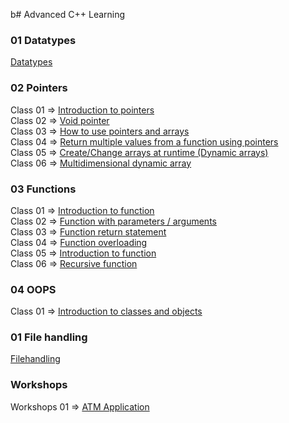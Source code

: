 b# Advanced C++ Learning

### 01 Datatypes

[Datatypes](/datatype.cpp)</br>

### 02 Pointers

Class 01 => [Introduction to pointers](/pointers/class_01.cpp)</br>
Class 02 => [Void pointer](/pointers/class_02.cpp)</br>
Class 03 => [How to use pointers and arrays](/pointers/class_03.cpp)</br>
Class 04 => [Return multiple values from a function using pointers](/pointers/class_04.cpp)</br>
Class 05 => [Create/Change arrays at runtime (Dynamic arrays)](/pointers/class_05.cpp)</br>
Class 06 => [Multidimensional dynamic array](/pointers/class_06.cpp)</br>

### 03 Functions

Class 01 => [Introduction to function](/functions/class_01.cpp)</br>
Class 02 => [Function with parameters / arguments](/functions/class_02.cpp)</br>
Class 03 => [Function return statement](/functions/class_03.cpp)</br>
Class 04 => [Function overloading](/functions/class_04.cpp)</br>
Class 05 => [Introduction to function](/functions/class_05.cpp)</br>
Class 06 => [Recursive function](/functions/class_06.cpp)</br>

### 04 OOPS

Class 01 => [Introduction to classes and objects](/oops/class_01.cpp)</br>


### 01 File handling

[Filehandling](/file-handling/filehandling.cpp)</br>

### Workshops

Workshops 01 => [ATM Application](/assessments/atm.cpp)</br>

<!-- ### Projecst

#### Project 01 => [Travel Management System](https://github.com/mohammedshajahan7/travel-management-system-cpp)
#### Project 02 => [C++ Advanced Libraray](https://github.com/mohammedshajahan7/supercpp)
* Array Methods (Higher order functions for c++) -->
